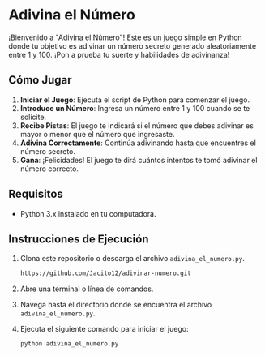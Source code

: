 # Adivina el Número

¡Bienvenido a "Adivina el Número"! Este es un juego simple en Python donde tu objetivo es adivinar un número secreto generado aleatoriamente entre 1 y 100. ¡Pon a prueba tu suerte y habilidades de adivinanza!

## Cómo Jugar

1. **Iniciar el Juego**: Ejecuta el script de Python para comenzar el juego.
2. **Introduce un Número**: Ingresa un número entre 1 y 100 cuando se te solicite.
3. **Recibe Pistas**: El juego te indicará si el número que debes adivinar es mayor o menor que el número que ingresaste.
4. **Adivina Correctamente**: Continúa adivinando hasta que encuentres el número secreto.
5. **Gana**: ¡Felicidades! El juego te dirá cuántos intentos te tomó adivinar el número correcto.

## Requisitos

- Python 3.x instalado en tu computadora.

## Instrucciones de Ejecución

1. Clona este repositorio o descarga el archivo `adivina_el_numero.py`.
   ```bash
   https://github.com/Jacito12/adivinar-numero.git
3. Abre una terminal o línea de comandos.
4. Navega hasta el directorio donde se encuentra el archivo `adivina_el_numero.py`.
5. Ejecuta el siguiente comando para iniciar el juego:

   ```bash
   python adivina_el_numero.py
